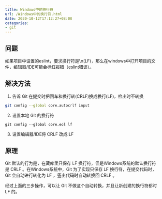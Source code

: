 ```yaml
---
title: Windows中的换行符
url: /Windows中的换行符.html
date: 2020-10-12T17:12:27+08:00
categories:
- git
---
```


## 问题
如果项目中设置的eslint，要求换行符是\n(LF)，那么在windows中打开项目的文件，编辑器/IDE可能会标红报错（eslint错误）。

## 解决方法

1. 告诉 Git 在提交时把回车和换行转(CRLF)换成换行(LF)，检出时不转换
```bash
git config --global core.autocrlf input
```

2. 设置本地 Git 的换行符
```
git config --global core.eol lf
```

3. 设置编辑器/IDE将 CRLF 改成 LF 

## 原理

Git 默认的行为是，在藏库里只保存 LF 换行符，但是Windows系统的默认换行符是 CRLF 。在Windows系统中，Git 为了实现只保存 LF 换行符，在提交代码时，Git 会自动进行转化为 LF ，签出代码时自动转换回 CRLF 。

经过上面的三步操作，可以让 Git 不做这个自动转换，并且让新创建的换行符都时 LF 的。
